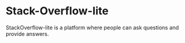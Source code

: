 # Stack-Overflow-lite
StackOverflow-lite is a platform where people can ask questions and provide answers.
